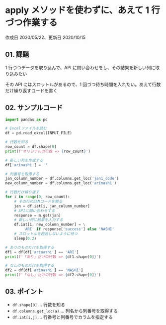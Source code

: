 # apply メソッドを使わずに、あえて 1 行づつ作業する

作成日 2020/05/22、更新日 2020/10/15

## 01. 課題

1 行づつデータを取り込んで、API に問い合わせをし、その結果を新しい列に取り込みたい

その API にはスロットルがあるので、1 回づつ待ち時間を入れたい。あえて行数だけ繰り返すコードを書く

## 02. サンプルコード

```python
import pandas as pd

# Excelファイルを読む
df = pd.read_excel(INPUT_FILE)

# 行数を知る
row_count = df.shape[0]
print(f'オリジナルの行数 => {row_count}')

# 新しい列を作成する
df['arinashi'] = ''

# 列番号を取得する
jan_column_number = df.columns.get_loc('jan1_code')
new_column_number = df.columns.get_loc('arinashi')

# 行数だけ繰り返す
for i in range(0, row_count):
    # その行のJANコードを知る
    jan = df.iat[i, jan_column_number]
    # APIに問い合わせする
    response = m.get(jan)
    # 新しい列に結果を入力する
    df.iat[i, new_column_number] = \
        'ARI' if response['success'] else 'NASHI'
    # スロットルを超過しないように待つ
    sleep(0.2)

# ありのものだけを取得する
df1 = df[df['arinashi'] == 'ARI']
print(f'「あり」だけの行数 => {df1.shape[0]}')

# なしのものだけを取得する
df2 = df[df['arinashi'] == 'NASHI']
print(f'「なし」だけの行数 => {df2.shape[0]}')
```

## 03. ポイント

- `df.shape[0]` ... 行数を知る
- `df.columns.get_loc(a)` ... 列名から列番号を取得する
- `df.iat[i,j]` ... 行番号と列番号でカラムを指定する

